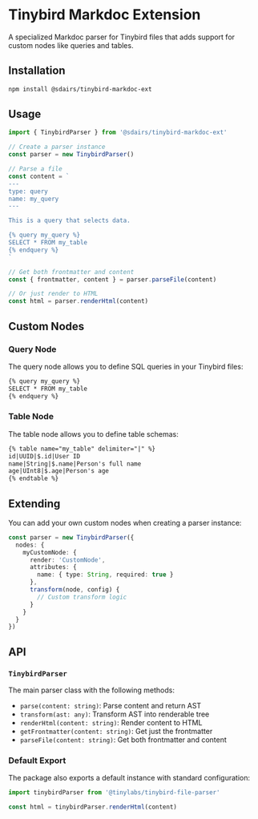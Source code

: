 # Tinybird Markdoc Extension

A specialized Markdoc parser for Tinybird files that adds support for custom nodes like queries and tables.

## Installation

```bash
npm install @sdairs/tinybird-markdoc-ext
```

## Usage

```typescript
import { TinybirdParser } from '@sdairs/tinybird-markdoc-ext'

// Create a parser instance
const parser = new TinybirdParser()

// Parse a file
const content = `
---
type: query
name: my_query
---

This is a query that selects data.

{% query my_query %}
SELECT * FROM my_table
{% endquery %}
`

// Get both frontmatter and content
const { frontmatter, content } = parser.parseFile(content)

// Or just render to HTML
const html = parser.renderHtml(content)
```

## Custom Nodes

### Query Node

The query node allows you to define SQL queries in your Tinybird files:

```markdown
{% query my_query %}
SELECT * FROM my_table
{% endquery %}
```

### Table Node

The table node allows you to define table schemas:

```markdown
{% table name="my_table" delimiter="|" %}
id|UUID|$.id|User ID
name|String|$.name|Person's full name
age|UInt8|$.age|Person's age
{% endtable %}
```

## Extending

You can add your own custom nodes when creating a parser instance:

```typescript
const parser = new TinybirdParser({
  nodes: {
    myCustomNode: {
      render: 'CustomNode',
      attributes: {
        name: { type: String, required: true }
      },
      transform(node, config) {
        // Custom transform logic
      }
    }
  }
})
```

## API

### `TinybirdParser`

The main parser class with the following methods:

- `parse(content: string)`: Parse content and return AST
- `transform(ast: any)`: Transform AST into renderable tree
- `renderHtml(content: string)`: Render content to HTML
- `getFrontmatter(content: string)`: Get just the frontmatter
- `parseFile(content: string)`: Get both frontmatter and content

### Default Export

The package also exports a default instance with standard configuration:

```typescript
import tinybirdParser from '@tinylabs/tinybird-file-parser'

const html = tinybirdParser.renderHtml(content)
```
